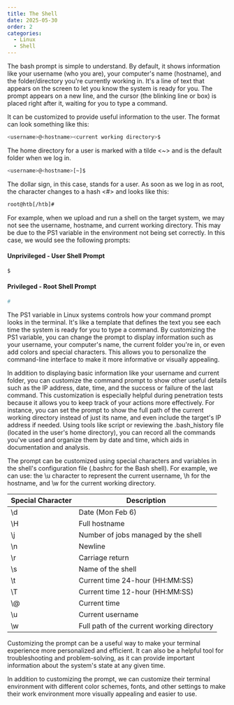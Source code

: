```yaml
---
title: The Shell
date: 2025-05-30
order: 2
categories:
  - Linux
  - Shell
---
```

The bash prompt is simple to understand. By default, it shows information like your username (who you are), your computer's name (hostname), and the folder/directory you're currently working in. It's a line of text that appears on the screen to let you know the system is ready for you. The prompt appears on a new line, and the cursor (the blinking line or box) is placed right after it, waiting for you to type a command.

It can be customized to provide useful information to the user. The format can look something like this:
```bash
<username>@<hostname><current working directory>$
```

The home directory for a user is marked with a tilde <~> and is the default folder when we log in.
```bash
<username>@<hostname>[~]$
```

The dollar sign, in this case, stands for a user. As soon as we log in as root, the character changes to a hash <#> and looks like this:
```bash
root@htb[/htb]#
```

For example, when we upload and run a shell on the target system, we may not see the username, hostname, and current working directory. This may be due to the PS1 variable in the environment not being set correctly. In this case, we would see the following prompts:

#### Unprivileged - User Shell Prompt
```bash
$
```

#### Privileged - Root Shell Prompt
```bash
#
```

The PS1 variable in Linux systems controls how your command prompt looks in the terminal. It's like a template that defines the text you see each time the system is ready for you to type a command. By customizing the PS1 variable, you can change the prompt to display information such as your username, your computer's name, the current folder you're in, or even add colors and special characters. This allows you to personalize the command-line interface to make it more informative or visually appealing.

In addition to displaying basic information like your username and current folder, you can customize the command prompt to show other useful details such as the IP address, date, time, and the success or failure of the last command. This customization is especially helpful during penetration tests because it allows you to keep track of your actions more effectively. For instance, you can set the prompt to show the full path of the current working directory instead of just its name, and even include the target's IP address if needed. Using tools like script or reviewing the .bash_history file (located in the user's home directory), you can record all the commands you've used and organize them by date and time, which aids in documentation and analysis.

The prompt can be customized using special characters and variables in the shell's configuration file (.bashrc for the Bash shell). For example, we can use: the \u character to represent the current username, \h for the hostname, and \w for the current working directory.

| Special Character                 | Description                                |
| --------------------------------- | ------------------------------------------ |
| \d                                | Date (Mon Feb 6)                           |
| \H                                | Full hostname                              |
| \j                                | Number of jobs managed by the shell        |
| \n                                | Newline                                    |
| \r                                | Carriage return                            |
| \s                                | Name of the shell                          |
| \t                                | Current time 24-hour (HH:MM:SS)            |
| \T                                | Current time 12-hour (HH:MM:SS)            |
| \\@                               | Current time                               |
| \u                                | Current username                           |
| \w                                | Full path of the current working directory |

Customizing the prompt can be a useful way to make your terminal experience more personalized and efficient. It can also be a helpful tool for troubleshooting and problem-solving, as it can provide important information about the system's state at any given time.

In addition to customizing the prompt, we can customize their terminal environment with different color schemes, fonts, and other settings to make their work environment more visually appealing and easier to use.
 